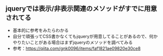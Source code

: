 ## jqueryでは表示/非表示関連のメソッドがすでに用意されてる
- 基本的に参考をみたらわかる
- 自分で頑張ってCSS書かなくてもjqueryが用意してることがあるので、何かやりたいことがある場合はまずjqueryのメソッドを調べてみる
- 参考：https://qiita.com/gnk0096/items/faf1821ae09820e30ce8
